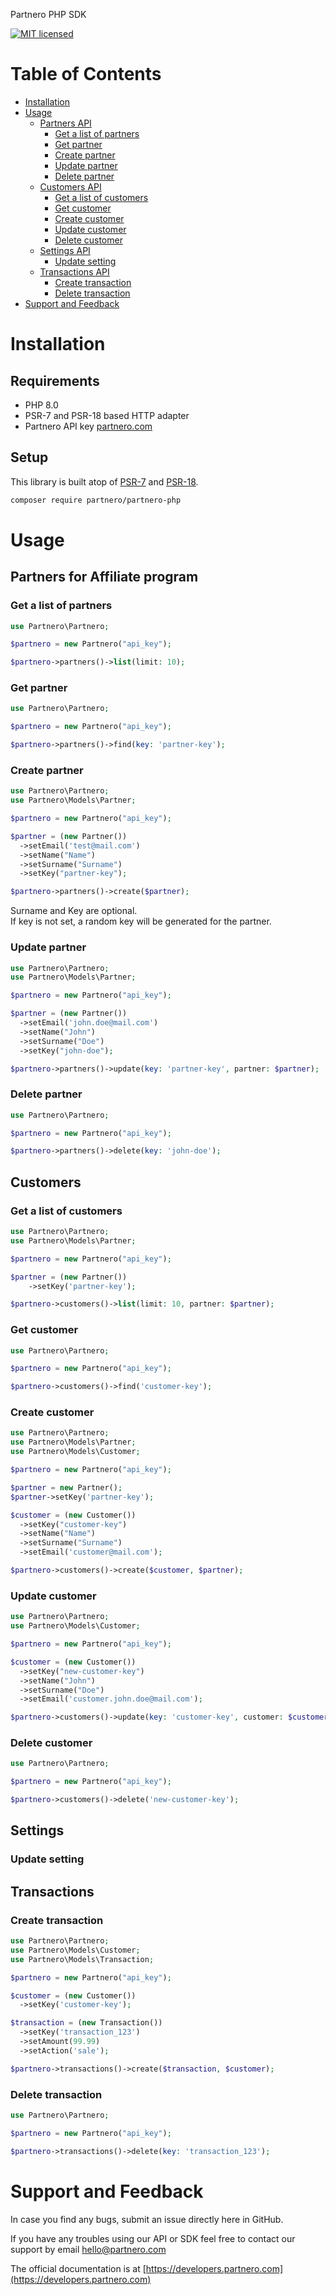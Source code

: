 Partnero PHP SDK

[![MIT licensed](https://img.shields.io/badge/license-MIT-blue.svg)](/LICENSE)

# Table of Contents

* [Installation](#installation)
* [Usage](#usage)
  * [Partners API](#partners-for-affiliate-program)
    * [Get a list of partners](#get-a-list-of-partners)
    * [Get partner](#get-partner)
    * [Create partner](#create-partner)
    * [Update partner](#update-partner)
    * [Delete partner](#delete-partner)
  * [Customers API](#customers)
    * [Get a list of customers](#get-a-list-of-customers)
    * [Get customer](#get-customer)
    * [Create customer](#create-customer)
    * [Update customer](#update-customer)
    * [Delete customer](#delete-customer)
  * [Settings API](#settings)
    * [Update setting](#update-setting)
  * [Transactions API](#transactions)
    * [Create transaction](#create-transaction)
    * [Delete transaction](#delete-transaction)
* [Support and Feedback](#support-and-feedback)




# Installation

## Requirements

- PHP 8.0
- PSR-7 and PSR-18 based HTTP adapter
- Partnero API key [partnero.com](https://www.partnero.com)

## Setup

This library is built atop of [PSR-7](https://www.php-fig.org/psr/psr-7/) and
[PSR-18](https://www.php-fig.org/psr/psr-18/).

```bash
composer require partnero/partnero-php
```

<a name="usage"></a>
# Usage

<a name="partners-api"></a>
## Partners for Affiliate program

<a name="get-a-list-of-partners"></a>
### Get a list of partners

```php
use Partnero\Partnero;

$partnero = new Partnero("api_key");

$partnero->partners()->list(limit: 10);
```

<a name="get-partner"></a>
### Get partner

```php
use Partnero\Partnero;

$partnero = new Partnero("api_key");

$partnero->partners()->find(key: 'partner-key');
```

<a name="create-partner"></a>
### Create partner

```php
use Partnero\Partnero;
use Partnero\Models\Partner;

$partnero = new Partnero("api_key");

$partner = (new Partner())
  ->setEmail('test@mail.com')
  ->setName("Name")
  ->setSurname("Surname")
  ->setKey("partner-key");

$partnero->partners()->create($partner);
```

Surname and Key are optional.  
If key is not set, a random key will be generated for the partner.

<a name="update-partner"></a>
### Update partner

```php
use Partnero\Partnero;
use Partnero\Models\Partner;

$partnero = new Partnero("api_key");

$partner = (new Partner())
  ->setEmail('john.doe@mail.com')
  ->setName("John")
  ->setSurname("Doe")
  ->setKey("john-doe");

$partnero->partners()->update(key: 'partner-key', partner: $partner);
```

<a name="delete-partner"></a>
### Delete partner

```php
use Partnero\Partnero;

$partnero = new Partnero("api_key");

$partnero->partners()->delete(key: 'john-doe');
```

<a name="customer-api"></a>
## Customers

<a name="get-a-list-of-customers"></a>
### Get a list of customers

```php
use Partnero\Partnero;
use Partnero\Models\Partner;

$partnero = new Partnero("api_key");

$partner = (new Partner())
    ->setKey('partner-key');

$partnero->customers()->list(limit: 10, partner: $partner);
```

<a name="get-customer"></a>
### Get customer

```php
use Partnero\Partnero;

$partnero = new Partnero("api_key");

$partnero->customers()->find('customer-key');
```

<a name="create-customer"></a>
### Create customer

```php
use Partnero\Partnero;
use Partnero\Models\Partner;
use Partnero\Models\Customer;

$partnero = new Partnero("api_key");

$partner = new Partner();
$partner->setKey('partner-key');

$customer = (new Customer())
  ->setKey("customer-key")
  ->setName("Name")
  ->setSurname("Surname")
  ->setEmail('customer@mail.com');

$partnero->customers()->create($customer, $partner);
```

<a name="update-customer"></a>
### Update customer

```php
use Partnero\Partnero;
use Partnero\Models\Customer;

$partnero = new Partnero("api_key");

$customer = (new Customer())
  ->setKey("new-customer-key")
  ->setName("John")
  ->setSurname("Doe")
  ->setEmail('customer.john.doe@mail.com');

$partnero->customers()->update(key: 'customer-key', customer: $customer);
```

<a name="delete-customer"></a>
### Delete customer

```php
use Partnero\Partnero;

$partnero = new Partnero("api_key");

$partnero->customers()->delete('new-customer-key');
```

<a name="settings-api"></a>
## Settings

<a name="update-setting"></a>
### Update setting

<a name="transactions-api"></a>
## Transactions

<a name="create-transcation"></a>
### Create transaction

```php
use Partnero\Partnero;
use Partnero\Models\Customer;
use Partnero\Models\Transaction;

$partnero = new Partnero("api_key");

$customer = (new Customer())
  ->setKey('customer-key');

$transaction = (new Transaction())
  ->setKey('transaction_123')
  ->setAmount(99.99)
  ->setAction('sale');

$partnero->transactions()->create($transaction, $customer);
```

<a name="delete-transcation"></a>
### Delete transaction

```php
use Partnero\Partnero;

$partnero = new Partnero("api_key");

$partnero->transactions()->delete(key: 'transaction_123');
```

<a name="support-and-feedback"></a>
# Support and Feedback

In case you find any bugs, submit an issue directly here in GitHub.

If you have any troubles using our API or SDK feel free to contact our support by email [hello@partnero.com](mailto:hello@partnero.com)

The official documentation is at [https://developers.partnero.com](https://developers.partnero.com)